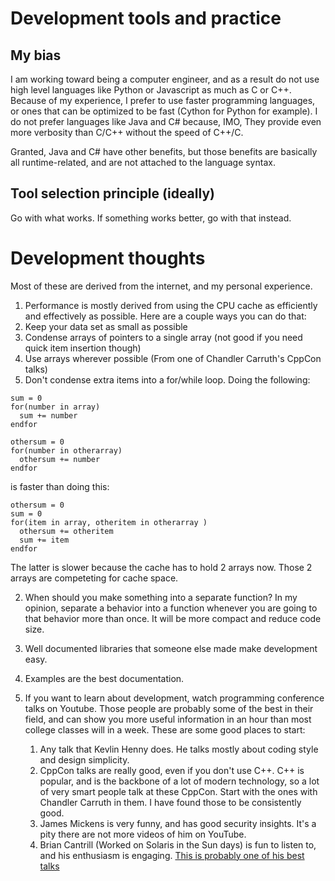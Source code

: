 # Development tools and practice

## My bias
I am working toward being a computer engineer, and as a result do not use high level languages like Python or Javascript as much as C or C++. Because of my experience, I prefer to use faster programming languages, or ones that can be optimized to be fast (Cython for Python for example). I do not prefer languages like Java and C# because, IMO, They provide even more verbosity than C/C++ without the speed of C++/C. 

Granted, Java and C# have other benefits, but those benefits are basically all runtime-related, and are not attached to the language syntax.

## Tool selection principle (ideally)
Go with what works. If something works better, go with that instead.

# Development thoughts
Most of these are derived from the internet, and my personal experience.

1. Performance is mostly derived from using the CPU cache as efficiently and effectively as possible. Here are a couple ways you can do that:
  1. Keep your data set as small as possible
  2. Condense arrays of pointers to a single array (not good if you need quick item insertion though)
  3. Use arrays wherever possible (From one of Chandler Carruth's CppCon talks)
  4. Don't condense extra items into a for/while loop. Doing the following:
  ```
  sum = 0
  for(number in array)
    sum += number
  endfor
  
  othersum = 0
  for(number in otherarray)
    othersum += number
  endfor
  
  ```
  is faster than doing this:
  ```
  othersum = 0
  sum = 0
  for(item in array, otheritem in otherarray )
    othersum += otheritem
    sum += item
  endfor
  ```
  The latter is slower because the cache has to hold 2 arrays now. Those 2 arrays are competeting for cache space.
  
2. When should you make something into a separate function? In my opinion, separate a behavior into a function whenever you are going to that behavior more than once. It will be more compact and reduce code size.

3. Well documented libraries that someone else made make development easy.

4. Examples are the best documentation.

5. If you want to learn about development, watch programming conference talks on Youtube. Those people are probably some of the best in their field, and can show you more useful information in an hour than most college classes will in a week. These are some good places to start:
    1. Any talk that Kevlin Henny does. He talks mostly about coding style and design simplicity.
    2. CppCon talks are really good, even if you don't use C++. C++ is popular, and is the backbone of a lot of modern technology, so a lot of very smart people talk at these CppCon. Start with the ones with Chandler Carruth in them. I have found those to be consistently good.
    3. James Mickens is very funny, and has good security insights. It's a pity there are not more videos of him on YouTube.
    4. Brian Cantrill (Worked on Solaris in the Sun days) is fun to listen to, and his enthusiasm is engaging. [This is probably one of his best talks](https://www.youtube.com/watch?v=9QMGAtxUlAc)


